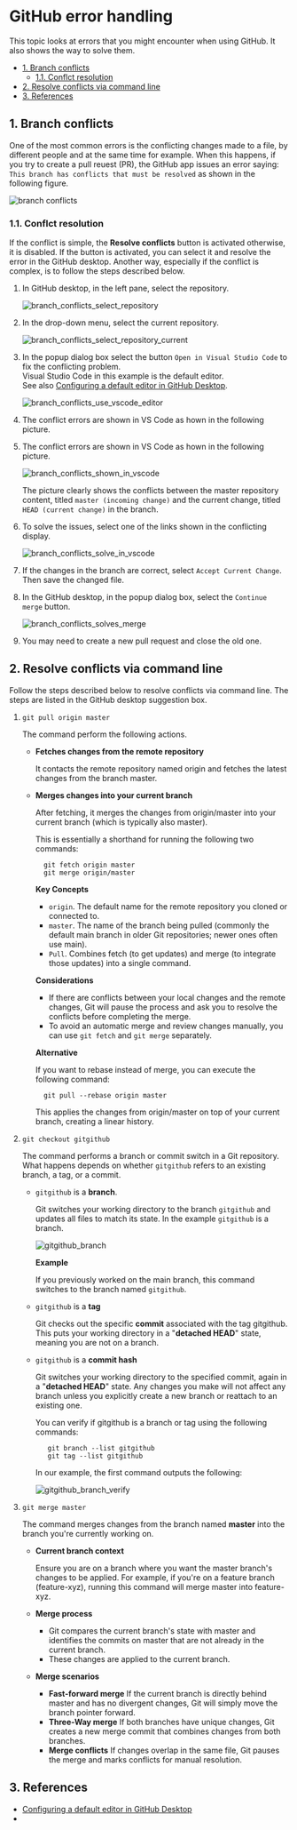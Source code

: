# GitHub error handling <!-- omit from toc -->

This topic looks at errors that you might encounter when using GitHub. It also shows the way to solve them. 

- [1. Branch conflicts](#1-branch-conflicts)
  - [1.1. Conflct resolution](#11-conflct-resolution)
- [2. Resolve conflicts via command line](#2-resolve-conflicts-via-command-line)
- [3. References](#3-references)

## 1. Branch conflicts

One of the most common errors is the conflicting changes made to a file,
by different people and at the same time for example. When this happens,
if you try to create a pull reuest (PR), the GitHub app issues an error
saying: `This branch has conflicts that must be resolved` as shown in
the following figure.

![branch conflicts](../Resources/Images/GitHub/branch_conflicts.png)

### 1.1. Conflct resolution 

If the conflict is simple, the **Resolve conflicts** button is activated
otherwise, it is disabled. If the button is activated, you can select it
and resolve the error in the GitHub desktop. Another way, especially if
the conflict is complex, is to follow the steps described below. 

1. In GitHub desktop, in the left pane, select the repository.

    ![branch_conflicts_select_repository](../Resources/Images/GitHub/branch_conflicts_select_repository.png)

2. In the drop-down menu, select the current repository.

    ![branch_conflicts_select_repository_current](../Resources/Images/GitHub/branch_conflicts_select_repository_current.png)

3. In the popup dialog box select the button `Open in Visual Studio
   Code` to fix the conflicting problem.  
Visual Studio Code in this example is the default editor.  
   See also [Configuring a default editor in GitHub
   Desktop](https://docs.github.com/en/desktop/configuring-and-customizing-github-desktop/configuring-a-default-editor-in-github-desktop).  

    ![branch_conflicts_use_vscode_editor](../Resources/Images/GitHub/branch_conflicts_use_vscode_editor.png) 
4. The conflict errors are shown in VS Code as hown in the following picture.

4. The conflict errors are shown in VS Code as hown in the following picture. 

    ![branch_conflicts_shown_in_vscode](../Resources/Images/GitHub/branch_conflicts_shown_in_vscode.png)

    The picture clearly shows the conflicts between the master repository content, titled `master (incoming change)` and the current change, titled `HEAD (current change)` in the branch. 
5. To solve the issues, select one of the links shown in the conflicting display. 

    ![branch_conflicts_solve_in_vscode](../Resources/Images/GitHub/branch_conflicts_solve_in_vscode.png)

6. If the changes in the branch are correct, select `Accept Current Change`. Then save the changed file. 

7. In the GitHub desktop, in the popup dialog box, select the  `Continue merge` button. 

    ![branch_conflicts_solves_merge](../Resources/Images/GitHub/branch_conflicts_solved_merge.png)
8. You may need to create a new pull request and close the old one. 


## 2. Resolve conflicts via command line

Follow the steps described below to resolve conflicts via command line. The steps are listed in the GitHub desktop suggestion box.

1. `git pull origin master`

    The command perform the following actions.

    - **Fetches changes from the remote repository**

        It contacts the remote repository named origin and fetches the latest changes from the branch master.

    - **Merges changes into your current branch**

        After fetching, it merges the changes from origin/master into your current branch (which is typically also master).

        This is essentially a shorthand for running the following two commands:

            git fetch origin master
            git merge origin/master

        **Key Concepts**

        - `origin`. The default name for the remote repository you cloned or connected to.
        - `master`. The name of the branch being pulled (commonly the default main branch in older Git repositories; newer ones often use main).
        - `Pull`. Combines fetch (to get updates) and merge (to integrate those updates) into a single command.

        **Considerations**

        - If there are conflicts between your local changes and the remote changes, Git will pause the process and ask you to resolve the conflicts before completing the merge.
        - To avoid an automatic merge and review changes manually, you can use `git fetch` and `git merge` separately.

        **Alternative**

        If you want to rebase instead of merge, you can execute the following command:

            git pull --rebase origin master
            
        This applies the changes from origin/master on top of your current branch, creating a linear history. 

1. `git checkout gitgithub`

    The command performs a branch or commit switch in a Git repository. What happens depends on whether `gitgithub` refers to an existing branch, a tag, or a commit. 

   - `gitgithub` is a **branch**.

       Git switches your working directory to the branch `gitgithub` and updates all files to match its state.
       In the example `gitgithub` is a branch.

       ![gitgithub_branch](../Resources/Images/GitHub/gitgithub_branch.png)

       **Example**

       If you previously worked on the main branch, this command switches to the branch named `gitgithub`.

   - `gitgithub` is a **tag**

       Git checks out the specific **commit** associated with the tag gitgithub.
       This puts your working directory in a "**detached HEAD**" state, meaning you are not on a branch.

   - `gitgithub` is a **commit hash**

       Git switches your working directory to the specified commit, again in a "**detached HEAD**" state. Any changes you make will not affect any branch unless you explicitly create a new branch or reattach to an existing one.

        You can verify if gitgithub is a branch or tag using the following commands:

            git branch --list gitgithub
            git tag --list gitgithub

        In our example, the first command outputs the following:

        ![gitgithub_branch_verify](../Resources/Images/GitHub/gitgithub_branch_verify.png)

1. `git merge master`

    The command merges changes from the branch named **master** into the branch you're currently working on. 

    - **Current branch context**

        Ensure you are on a branch where you want the master branch's changes to be applied. For example, if you're on a feature branch (feature-xyz), running this command will merge master into feature-xyz.

    - **Merge process**

      - Git compares the current branch's state with master and identifies the commits on master that are not already in the current branch.
      - These changes are applied to the current branch.

    - **Merge scenarios**

        - **Fast-forward merge**
            If the current branch is directly behind master and has no divergent changes, Git will simply move the branch pointer forward.
        - **Three-Way merge**
            If both branches have unique changes, Git creates a new merge commit that combines changes from both branches.
        - **Merge conflicts**
            If changes overlap in the same file, Git pauses the merge and marks conflicts for manual resolution.

## 3. References

- [Configuring a default editor in GitHub Desktop](https://docs.github.com/en/desktop/configuring-and-customizing-github-desktop/configuring-a-default-editor-in-github-desktop)
- 